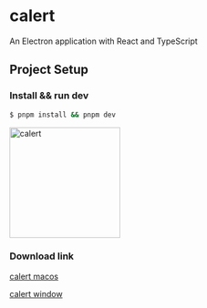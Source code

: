 # calert

An Electron application with React and TypeScript

## Project Setup

### Install && run dev

```bash
$ pnpm install && pnpm dev
```


<img width="194" alt="calert" src="https://github.com/user-attachments/assets/9ad7b9a4-f728-4a19-b2b6-3027a977916d">

### Download link
[calert macos](https://github.com/jaehafe/calert/releases/download/release/calert-1.0.7.dmg)

[calert window](https://github.com/jaehafe/calert/releases/download/release/calert-1.0.7-setup.exe)
